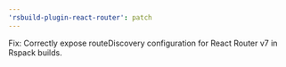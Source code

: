 ```yaml
---
'rsbuild-plugin-react-router': patch
---
```


Fix: Correctly expose routeDiscovery configuration for React Router v7 in Rspack builds.
